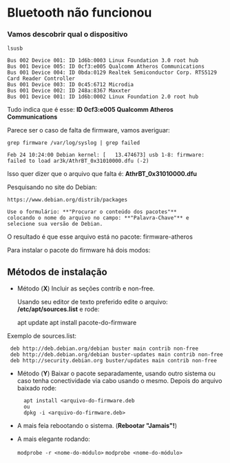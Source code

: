 # Bluetooth não funcionou

### Vamos descobrir qual o dispositivo

    lsusb

    Bus 002 Device 001: ID 1d6b:0003 Linux Foundation 3.0 root hub
    Bus 001 Device 005: ID 0cf3:e005 Qualcomm Atheros Communications
    Bus 001 Device 004: ID 0bda:0129 Realtek Semiconductor Corp. RTS5129 Card Reader Controller
    Bus 001 Device 003: ID 0c45:6712 Microdia
    Bus 001 Device 002: ID 248a:8367 Maxxter
    Bus 001 Device 001: ID 1d6b:0002 Linux Foundation 2.0 root hub

Tudo indica que é esse: **ID 0cf3:e005 Qualcomm Atheros Communications**

Parece ser o caso de falta de firmware, vamos averiguar:

    grep firmware /var/log/syslog | grep failed

    Feb 24 10:24:00 Debian kernel: [   13.474673] usb 1-8: firmware: failed to load ar3k/AthrBT_0x31010000.dfu (-2)

Isso quer dizer que o arquivo que falta é: **AthrBT_0x31010000.dfu**

Pesquisando no site do Debian:

    https://www.debian.org/distrib/packages

    Use o formulário: **"Procurar o conteúdo dos pacotes"**
    colocando o nome do arquivo no campo: **"Palavra-Chave"** e
    selecione sua versão de Debian.

O resultado é que esse arquivo está no pacote: firmware-atheros

Para instalar o pacote do firmware há dois modos:

## Métodos de instalação


* Método (**X**) Incluir as seções contrib e non-free.

   Usando seu editor de texto preferido edite o arquivo: **/etc/apt/sources.list** e rode:

     apt update
     apt install pacote-do-firmware


Exemplo de sources.list:

     deb http://deb.debian.org/debian buster main contrib non-free
     deb http://deb.debian.org/debian buster-updates main contrib non-free
     deb http://security.debian.org buster/updates main contrib non-free


* Método (**Y**) Baixar o pacote separadamente, usando outro sistema ou caso tenha conectividade via cabo usando o mesmo.
  Depois do arquivo baixado rode:


        apt install <arquivo-do-firmware.deb
        ou
        dpkg -i <arquivo-do-firmware.deb>



- A mais feia rebootando o sistema. (**Rebootar "Jamais"!**)
- A mais elegante rodando:

    `modprobe -r <nome-do-módulo>`
    `modprobe <nome-do-módulo>`


